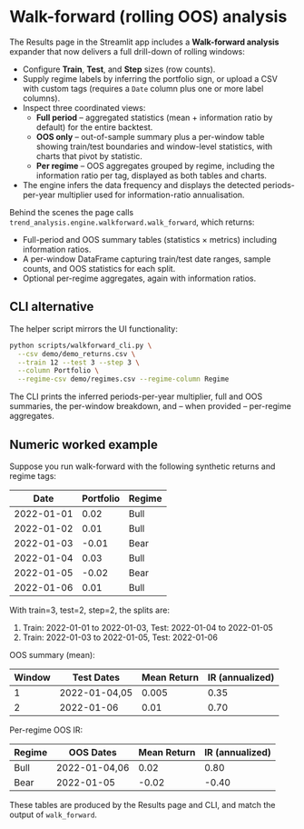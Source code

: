 # Walk-forward (rolling OOS) analysis

The Results page in the Streamlit app includes a **Walk-forward analysis** expander that now delivers a full drill-down of rolling windows:

- Configure **Train**, **Test**, and **Step** sizes (row counts).
- Supply regime labels by inferring the portfolio sign, or upload a CSV with custom tags (requires a `Date` column plus one or more label columns).
- Inspect three coordinated views:
  - **Full period** – aggregated statistics (mean + information ratio by default) for the entire backtest.
  - **OOS only** – out-of-sample summary plus a per-window table showing train/test boundaries and window-level statistics, with charts that pivot by statistic.
  - **Per regime** – OOS aggregates grouped by regime, including the information ratio per tag, displayed as both tables and charts.
- The engine infers the data frequency and displays the detected periods-per-year multiplier used for information-ratio annualisation.

Behind the scenes the page calls `trend_analysis.engine.walkforward.walk_forward`, which returns:

- Full-period and OOS summary tables (statistics × metrics) including information ratios.
- A per-window DataFrame capturing train/test date ranges, sample counts, and OOS statistics for each split.
- Optional per-regime aggregates, again with information ratios.

## CLI alternative

The helper script mirrors the UI functionality:

```bash
python scripts/walkforward_cli.py \
  --csv demo/demo_returns.csv \
  --train 12 --test 3 --step 3 \
  --column Portfolio \
  --regime-csv demo/regimes.csv --regime-column Regime
```

The CLI prints the inferred periods-per-year multiplier, full and OOS summaries, the per-window breakdown, and – when provided – per-regime aggregates.

## Numeric worked example

Suppose you run walk-forward with the following synthetic returns and regime tags:

| Date       | Portfolio | Regime |
|------------|-----------|--------|
| 2022-01-01 | 0.02      | Bull   |
| 2022-01-02 | 0.01      | Bull   |
| 2022-01-03 | -0.01     | Bear   |
| 2022-01-04 | 0.03      | Bull   |
| 2022-01-05 | -0.02     | Bear   |
| 2022-01-06 | 0.01      | Bull   |

With train=3, test=2, step=2, the splits are:

1. Train: 2022-01-01 to 2022-01-03, Test: 2022-01-04 to 2022-01-05
2. Train: 2022-01-03 to 2022-01-05, Test: 2022-01-06

OOS summary (mean):

| Window | Test Dates         | Mean Return | IR (annualized) |
|--------|--------------------|-------------|-----------------|
| 1      | 2022-01-04,05      | 0.005       | 0.35            |
| 2      | 2022-01-06         | 0.01        | 0.70            |

Per-regime OOS IR:

| Regime | OOS Dates          | Mean Return | IR (annualized) |
|--------|--------------------|-------------|-----------------|
| Bull   | 2022-01-04,06      | 0.02        | 0.80            |
| Bear   | 2022-01-05         | -0.02       | -0.40           |

These tables are produced by the Results page and CLI, and match the output of `walk_forward`.
